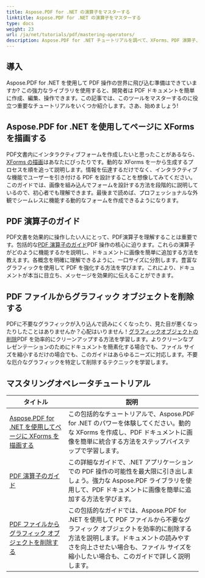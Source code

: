 ```yaml
---
title: Aspose.PDF for .NET の演算子をマスターする
linktitle: Aspose.PDF for .NET の演算子をマスターする
type: docs
weight: 23
url: /ja/net/tutorials/pdf/mastering-operators/
description: Aspose.PDF for .NET チュートリアルを調べて、XForms、PDF 演算子、グラフィック オブジェクトの削除に関する実用的なガイドを使用して PDF 操作を習得します。
---
```

## 導入

Aspose.PDF for .NET を使用して PDF 操作の世界に飛び込む準備はできていますか? この強力なライブラリを使用すると、開発者は PDF ドキュメントを簡単に作成、編集、操作できます。この記事では、このツールをマスターするのに役立つ重要なチュートリアルをいくつか紹介します。さあ、始めましょう!

## Aspose.PDF for .NET を使用してページに XForms を描画する
PDF文書内にインタラクティブフォームを作成したいと思ったことがあるなら、[XForms の描画](./draw-xforms-on-page/)はあなたにぴったりです。動的な XForms を一から生成するプロセスを順を追って説明します。情報を伝達するだけでなく、インタラクティブな機能でユーザーを引き付ける PDF を設計することを想像してみてください。このガイドでは、画像を組み込んでフォームを設計する方法を段階的に説明しているので、初心者でも理解できます。最後まで読めば、プロフェッショナルな外観でシームレスに機能する動的なフォームを作成できるようになります。

## PDF 演算子のガイド
PDF文書を効果的に操作したい人にとって、PDF演算子を理解することは重要です。包括的な[PDF 演算子のガイド](./guide-to-pdf-operators/)PDF 操作の核心に迫ります。これらの演算子がどのように機能するかを説明し、ドキュメントに画像を簡単に追加する方法を教えます。各概念を明確に理解できるように、一口サイズに分割します。豊富なグラフィックを使用して PDF を強化する方法を学びます。これにより、ドキュメントが本当に目立ち、メッセージを効果的に伝えることができます。

## PDF ファイルからグラフィック オブジェクトを削除する
PDFに不要なグラフィックが入り込んで読みにくくなったり、見た目が悪くなったりしたことはありませんか？心配はいりません！[グラフィックオブジェクトの削除](./remove-graphics-objects-from-pdf-file/)PDF を効率的にクリーンアップする方法を学習します。よりクリーンなプレゼンテーションのためにドキュメントを簡素化する場合でも、ファイル サイズを縮小するだけの場合でも、このガイドはあらゆるニーズに対応します。不要な厄介なグラフィックを特定して削除するテクニックを学習します。 

## マスタリングオペレータチュートリアル
| タイトル | 説明 |
| --- | --- | 
| [Aspose.PDF for .NET を使用してページに XForms を描画する](./draw-xforms-on-page/) | この包括的なチュートリアルで、Aspose.PDF for .NET のパワーを体験してください。動的な XForms を作成し、PDF ドキュメントに画像を簡単に統合する方法をステップバイステップで学習します。 |  
| [PDF 演算子のガイド](./guide-to-pdf-operators/) | この詳細なガイドで、.NET アプリケーションでの PDF 操作の可能性を最大限に引き出しましょう。強力な Aspose.PDF ライブラリを使用して、PDF ドキュメントに画像を簡単に追加する方法を学びます。 |  
| [PDF ファイルからグラフィック オブジェクトを削除する](./remove-graphics-objects-from-pdf-file/) | この包括的なガイドでは、Aspose.PDF for .NET を使用して PDF ファイルから不要なグラフィック オブジェクトを効率的に削除する方法を説明します。ドキュメントの読みやすさを向上させたい場合も、ファイル サイズを縮小したい場合も、このガイドで詳しく説明します。 |  